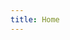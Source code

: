 ```yaml
---
title: Home
---
```


<!-- {{% info-section %}}
### Der ESV Deggendorf ist Sportverein des Monats Mai 2024! Schaut euch das Video <a class="underline" href="https://www.youtube.com/watch?v=x5HXKqykRYY" target="_blank">hier</a> an.
{{% /info-section %}} -->

<!-- {{% info-section %}}
### An unsere Mitglieder: Ab sofort sind unsere Tennisplätze offiziell eröffnet!
{{% /info-section %}} -->

<!-- {{% image-only-section %}}
{{% image imgSrc="images/begegnungen/kw22_adults.png" imgAlt="Begegnungen Erwachsene" imgWidth="400" %}}
{{% image imgSrc="images/begegnungen/kw22_kids.png" imgAlt="Begegnungen Kids" imgWidth="400" %}}
{{% /image-only-section %}} -->
